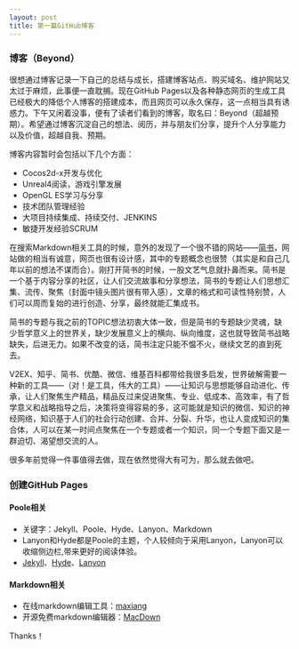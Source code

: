 ```yaml
---
layout: post
title: 第一篇GitHub博客
---
```


### 博客（Beyond）

很想通过博客记录一下自己的总结与成长，搭建博客站点、购买域名、维护网站又太过于麻烦，此事便一直耽搁。现在GitHub Pages以及各种静态网页的生成工具已经极大的降低个人博客的搭建成本，而且网页可以永久保存，这一点相当具有诱惑力。下午又闲着没事，便有了读者们看到的博客，取名曰：Beyond（超越预期）。希望通过博客沉淀自己的想法、阅历，并与朋友们分享，提升个人分享能力以及价值，超越自我、预期。

博客内容暂时会包括以下几个方面：

* Cocos2d-x开发与优化
* Unreal4阅读，游戏引擎发展
* OpenGL ES学习与分享
* 技术团队管理经验
* 大项目持续集成、持续交付、JENKINS
* 敏捷开发经验SCRUM

在搜索Markdown相关工具的时候，意外的发现了一个很不错的网站——[简书](http//:www.jianshu.com)，网站做的相当有诚意，网页也很有设计感，其中的专题概念也很赞（其实是和自己几年以前的想法不谋而合）。刚打开简书的时候，一股文艺气息就扑鼻而来。简书是一个基于内容分享的社区，让人们交流故事和分享想法，简书的专题让人们思想汇集、流传、聚焦（封面中镜头图片很有带入感），文章的格式和可读性特别赞，人们可以周而复始的进行创造、分享，最终就能汇集成书。

简书的专题与我之前的TOPIC想法初衷大体一致，但是简书的专题缺少灵魂，缺少哲学意义上的世界关，缺少发展意义上的横向、纵向维度，这也就导致简书战略缺失，后进无力。如果不改变的话，简书注定只能不愠不火，继续文艺的直到死去。

V2EX、知乎、简书、优酷、微信、维基百科都带给我很多启发，世界破解需要一种新的工具——（对！是工具，伟大的工具）——让知识与思想能够自动进化、传承，让人们聚焦生产精品，精品反过来促进聚焦、专业、低成本、高效率，有了哲学意义和战略指导之后，决策将变得容易的多，这可能就是知识的微信、知识的神经网络，知识基于人们的社会行动创建、合并、分裂、升华，也让人变成知识的集合体，人可以在某一时间点聚焦在一个专题或者一个知识，同一个专题下面又是一群迫切、渴望想交流的人。

很多年前觉得一件事值得去做，现在依然觉得大有可为，那么就去做吧。


### 创建GitHub Pages

#### Poole相关

+ 关键字：Jekyll、Poole、Hyde、Lanyon、Markdown
+ Lanyon和Hyde都是Poole的主题，个人较倾向于采用Lanyon，Lanyon可以收缩侧边栏,带来更好的阅读体验。
+ [Jekyll](http://jekyllrb.com)、[Hyde](http://hyde.getpoole.com/)、[Lanyon](http://lanyon.getpoole.com/)

#### Markdown相关

+ 在线markdown编辑工具：[maxiang](https://maxiang.io)
+ 开源免费markdown编辑器：[MacDown](http://macdown.uranusjr.com/)

Thanks！
